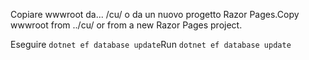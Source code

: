 <span data-ttu-id="fab49-101">Copiare wwwroot da... /cu/ o da un nuovo progetto Razor Pages.</span><span class="sxs-lookup"><span data-stu-id="fab49-101">Copy wwwroot from ../cu/ or from a new Razor Pages project.</span></span>

<span data-ttu-id="fab49-102">Eseguire `dotnet ef database update`</span><span class="sxs-lookup"><span data-stu-id="fab49-102">Run `dotnet ef database update`</span></span>
